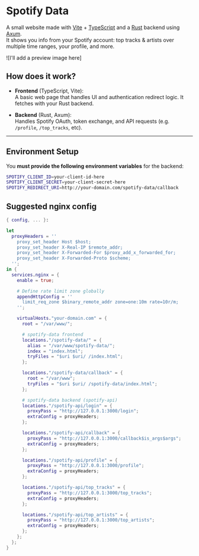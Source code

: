 # Spotify Data

A small website made with [Vite](https://vitejs.dev/) + [TypeScript](https://www.typescriptlang.org/) and a [Rust](https://www.rust-lang.org/) backend using [Axum](https://github.com/tokio-rs/axum).  
It shows you info from your Spotify account: top tracks & artists over multiple time ranges, your profile, and more.

![I'll add a preview image here]

## How does it work?

- **Frontend** (TypeScript, Vite):  
  A basic web page that handles UI and authentication redirect logic. It fetches with your Rust backend.
  
- **Backend** (Rust, Axum):  
  Handles Spotify OAuth, token exchange, and API requests (e.g. `/profile`, `/top_tracks`, etc).

---

## Environment Setup

You **must provide the following environment variables** for the backend:

```bash
SPOTIFY_CLIENT_ID=your-client-id-here
SPOTIFY_CLIENT_SECRET=your-client-secret-here
SPOTIFY_REDIRECT_URI=http://your-domain.com/spotify-data/callback
```

## Suggested nginx config

```nix
{ config, ... }:

let
  proxyHeaders = ''
    proxy_set_header Host $host;
    proxy_set_header X-Real-IP $remote_addr;
    proxy_set_header X-Forwarded-For $proxy_add_x_forwarded_for;
    proxy_set_header X-Forwarded-Proto $scheme;
  '';
in {
  services.nginx = {
    enable = true;

    # Define rate limit zone globally
    appendHttpConfig = ''
      limit_req_zone $binary_remote_addr zone=one:10m rate=10r/m;
    '';

    virtualHosts."your-domain.com" = {
      root = "/var/www/";

      # spotify-data frontend
      locations."/spotify-data/" = {
        alias = "/var/www/spotify-data/";
        index = "index.html";
        tryFiles = "$uri $uri/ /index.html";
      };

      locations."/spotify-data/callback" = {
        root = "/var/www";
        tryFiles = "$uri $uri/ /spotify-data/index.html";
      };

      # spotify-data backend (spotify-api)
      locations."/spotify-api/login" = {
        proxyPass = "http://127.0.0.1:3000/login";
        extraConfig = proxyHeaders;
      };

      locations."/spotify-api/callback" = {
        proxyPass = "http://127.0.0.1:3000/callback$is_args$args";
        extraConfig = proxyHeaders;
      };

      locations."/spotify-api/profile" = {
        proxyPass = "http://127.0.0.1:3000/profile";
        extraConfig = proxyHeaders;
      };

      locations."/spotify-api/top_tracks" = {
        proxyPass = "http://127.0.0.1:3000/top_tracks";
        extraConfig = proxyHeaders;
      };

      locations."/spotify-api/top_artists" = {
        proxyPass = "http://127.0.0.1:3000/top_artists";
        extraConfig = proxyHeaders;
      };
    };
  };
}
```
